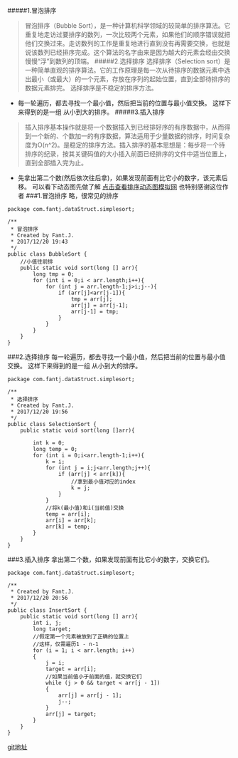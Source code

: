 #####1.冒泡排序
>冒泡排序（Bubble Sort），是一种计算机科学领域的较简单的排序算法。它重复地走访过要排序的数列，一次比较两个元素，如果他们的顺序错误就把他们交换过来。走访数列的工作是重复地进行直到没有再需要交换，也就是说该数列已经排序完成。这个算法的名字由来是因为越大的元素会经由交换慢慢“浮”到数列的顶端。
#####2.选择排序
>选择排序（Selection sort）是一种简单直观的排序算法。它的工作原理是每一次从待排序的数据元素中选出最小（或最大）的一个元素，存放在序列的起始位置，直到全部待排序的数据元素排完。 选择排序是不稳定的排序方法。

* 每一轮遍历，都去寻找一个最小值，然后把当前的位置与最小值交换。
这样下来得到的是一组 从小到大的排序。
#####3.插入排序
>插入排序基本操作就是将一个数据插入到已经排好序的有序数据中，从而得到一个新的、个数加一的有序数据，算法适用于少量数据的排序，时间复杂度为O(n^2)。是稳定的排序方法。插入排序的基本思想是：每步将一个待排序的纪录，按其关键码值的大小插入前面已经排序的文件中适当位置上，直到全部插入完为止。

* 先拿出第二个数(然后依次往后拿)，如果发现前面有比它小的数字，该元素后移。
可以看下动态图先做了解
[点击查看排序动态图模拟网](http://www.atool.org/sort.php)
也特别感谢这位作者
###1.冒泡排序
略，很常见的排序
```
package com.fantj.dataStruct.simplesort;

/**
 * 冒泡排序
 * Created by Fant.J.
 * 2017/12/20 19:43
 */
public class BubbleSort {
    //小值往前排
    public static void sort(long [] arr){
        long tmp = 0;
        for (int i = 0;i < arr.length;i++){
            for (int j = arr.length-1;j>i;j--){
                if (arr[j]<arr[j-1]){
                    tmp = arr[j];
                    arr[j] = arr[j-1];
                    arr[j-1] = tmp;
                }
            }
        }
    }
}
```

###2.选择排序
每一轮遍历，都去寻找一个最小值，然后把当前的位置与最小值交换。
这样下来得到的是一组 从小到大的排序。
```
package com.fantj.dataStruct.simplesort;

/**
 * 选择排序
 * Created by Fant.J.
 * 2017/12/20 19:56
 */
public class SelectionSort {
    public static void sort(long []arr){

        int k = 0;
        long temp = 0;
        for (int i = 0;i<arr.length-1;i++){
            k = i;
            for (int j = i;j<arr.length;j++){
                if (arr[j] < arr[k]){
                    //拿到最小值对应的index
                    k = j;
                }
            }
            //将k(最小值)和i(当前值)交换
            temp = arr[i];
            arr[i] = arr[k];
            arr[k] = temp;
        }
    }
}
```
###3.插入排序
拿出第二个数，如果发现前面有比它小的数字，交换它们。
```
package com.fantj.dataStruct.simplesort;

/**
 * Created by Fant.J.
 * 2017/12/20 20:56
 */
public class InsertSort {
    public static void sort(long [] arr){
        int i, j;
        long target;
        //假定第一个元素被放到了正确的位置上
        //这样，仅需遍历1 - n-1
        for (i = 1; i < arr.length; i++)
        {
            j = i;
            target = arr[i];
            //如果当前值小于前面的值，就交换它们
            while (j > 0 && target < arr[j - 1])
            {
                arr[j] = arr[j - 1];
                j--;
            }
            arr[j] = target;
        }
    }
}

```
[git地址](https://github.com/jiaofanting/Java-dataStruct/tree/master/src/com.fantj.dataStruct/simplesort)
